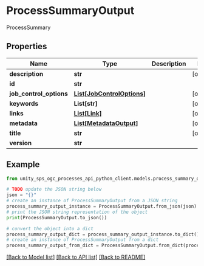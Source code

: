 # ProcessSummaryOutput

ProcessSummary

## Properties

Name | Type | Description | Notes
------------ | ------------- | ------------- | -------------
**description** | **str** |  | [optional]
**id** | **str** |  |
**job_control_options** | [**List[JobControlOptions]**](JobControlOptions.md) |  | [optional]
**keywords** | **List[str]** |  | [optional]
**links** | [**List[Link]**](Link.md) |  | [optional]
**metadata** | [**List[MetadataOutput]**](MetadataOutput.md) |  | [optional]
**title** | **str** |  | [optional]
**version** | **str** |  |

## Example

```python
from unity_sps_ogc_processes_api_python_client.models.process_summary_output import ProcessSummaryOutput

# TODO update the JSON string below
json = "{}"
# create an instance of ProcessSummaryOutput from a JSON string
process_summary_output_instance = ProcessSummaryOutput.from_json(json)
# print the JSON string representation of the object
print(ProcessSummaryOutput.to_json())

# convert the object into a dict
process_summary_output_dict = process_summary_output_instance.to_dict()
# create an instance of ProcessSummaryOutput from a dict
process_summary_output_from_dict = ProcessSummaryOutput.from_dict(process_summary_output_dict)
```
[[Back to Model list]](../README.md#documentation-for-models) [[Back to API list]](../README.md#documentation-for-api-endpoints) [[Back to README]](../README.md)
